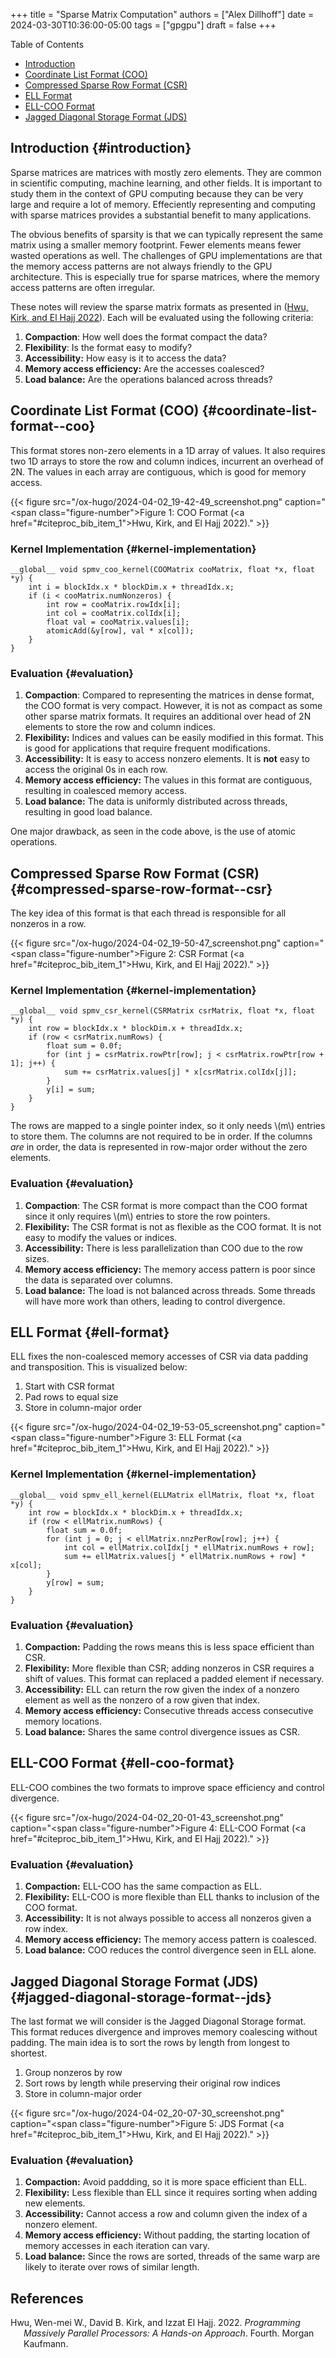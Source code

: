 +++
title = "Sparse Matrix Computation"
authors = ["Alex Dillhoff"]
date = 2024-03-30T10:36:00-05:00
tags = ["gpgpu"]
draft = false
+++

<div class="ox-hugo-toc toc">

<div class="heading">Table of Contents</div>

- [Introduction](#introduction)
- [Coordinate List Format (COO)](#coordinate-list-format--coo)
- [Compressed Sparse Row Format (CSR)](#compressed-sparse-row-format--csr)
- [ELL Format](#ell-format)
- [ELL-COO Format](#ell-coo-format)
- [Jagged Diagonal Storage Format (JDS)](#jagged-diagonal-storage-format--jds)

</div>
<!--endtoc-->



## Introduction {#introduction}

Sparse matrices are matrices with mostly zero elements. They are common in scientific computing, machine learning, and other fields. It is important to study them in the context of GPU computing because they can be very large and require a lot of memory. Effeciently representing and computing with sparse matrices provides a substantial benefit to many applications.

The obvious benefits of sparsity is that we can typically represent the same matrix using a smaller memory footprint. Fewer elements means fewer wasted operations as well. The challenges of GPU implementations are that the memory access patterns are not always friendly to the GPU architecture. This is especially true for sparse matrices, where the memory access patterns are often irregular.

These notes will review the sparse matrix formats as presented in (<a href="#citeproc_bib_item_1">Hwu, Kirk, and El Hajj 2022</a>). Each will be evaluated using the following criteria:

1.  **Compaction**: How well does the format compact the data?
2.  **Flexibility**: Is the format easy to modify?
3.  **Accessibility:** How easy is it to access the data?
4.  **Memory access efficiency:** Are the accesses coalesced?
5.  **Load balance:** Are the operations balanced across threads?


## Coordinate List Format (COO) {#coordinate-list-format--coo}

This format stores non-zero elements in a 1D array of values. It also requires two 1D arrays to store the row and column indices, incurrent an overhead of 2N. The values in each array are contiguous, which is good for memory access.

{{< figure src="/ox-hugo/2024-04-02_19-42-49_screenshot.png" caption="<span class=\"figure-number\">Figure 1: </span>COO Format (<a href=\"#citeproc_bib_item_1\">Hwu, Kirk, and El Hajj 2022</a>)." >}}


### Kernel Implementation {#kernel-implementation}

```cuda
__global__ void spmv_coo_kernel(COOMatrix cooMatrix, float *x, float *y) {
    int i = blockIdx.x * blockDim.x + threadIdx.x;
    if (i < cooMatrix.numNonzeros) {
        int row = cooMatrix.rowIdx[i];
        int col = cooMatrix.colIdx[i];
        float val = cooMatrix.values[i];
        atomicAdd(&y[row], val * x[col]);
    }
}
```


### Evaluation {#evaluation}

1.  **Compaction**: Compared to representing the matrices in dense format, the COO format is very compact. However, it is not as compact as some other sparse matrix formats. It requires an additional over head of 2N elements to store the row and column indices.
2.  **Flexibility:** Indices and values can be easily modified in this format. This is good for applications that require frequent modifications.
3.  **Accessibility:** It is easy to access nonzero elements. It is **not** easy to access the original 0s in each row.
4.  **Memory access efficiency:** The values in this format are contiguous, resulting in coalesced memory access.
5.  **Load balance:** The data is uniformly distributed across threads, resulting in good load balance.

One major drawback, as seen in the code above, is the use of atomic operations.


## Compressed Sparse Row Format (CSR) {#compressed-sparse-row-format--csr}

The key idea of this format is that each thread is responsible for all nonzeros in a row.

{{< figure src="/ox-hugo/2024-04-02_19-50-47_screenshot.png" caption="<span class=\"figure-number\">Figure 2: </span>CSR Format (<a href=\"#citeproc_bib_item_1\">Hwu, Kirk, and El Hajj 2022</a>)." >}}


### Kernel Implementation {#kernel-implementation}

```cuda
__global__ void spmv_csr_kernel(CSRMatrix csrMatrix, float *x, float *y) {
    int row = blockIdx.x * blockDim.x + threadIdx.x;
    if (row < csrMatrix.numRows) {
        float sum = 0.0f;
        for (int j = csrMatrix.rowPtr[row]; j < csrMatrix.rowPtr[row + 1]; j++) {
            sum += csrMatrix.values[j] * x[csrMatrix.colIdx[j]];
        }
        y[i] = sum;
    }
}
```

The rows are mapped to a single pointer index, so it only needs \\(m\\) entries to store them. The columns are not required to be in order. If the columns _are_ in order, the data is represented in row-major order without the zero elements.


### Evaluation {#evaluation}

1.  **Compaction**: The CSR format is more compact than the COO format since it only requires \\(m\\) entries to store the row pointers.
2.  **Flexibility:** The CSR format is not as flexible as the COO format. It is not easy to modify the values or indices.
3.  **Accessibility:** There is less parallelization than COO due to the row sizes.
4.  **Memory access efficiency:** The memory access pattern is poor since the data is separated over columns.
5.  **Load balance:** The load is not balanced across threads. Some threads will have more work than others, leading to control divergence.


## ELL Format {#ell-format}

ELL fixes the non-coalesced memory accesses of CSR via data padding and transposition. This is visualized below:

1.  Start with CSR format
2.  Pad rows to equal size
3.  Store in column-major order

{{< figure src="/ox-hugo/2024-04-02_19-53-05_screenshot.png" caption="<span class=\"figure-number\">Figure 3: </span>ELL Format (<a href=\"#citeproc_bib_item_1\">Hwu, Kirk, and El Hajj 2022</a>)." >}}


### Kernel Implementation {#kernel-implementation}

```cuda
__global__ void spmv_ell_kernel(ELLMatrix ellMatrix, float *x, float *y) {
    int row = blockIdx.x * blockDim.x + threadIdx.x;
    if (row < ellMatrix.numRows) {
        float sum = 0.0f;
        for (int j = 0; j < ellMatrix.nnzPerRow[row]; j++) {
            int col = ellMatrix.colIdx[j * ellMatrix.numRows + row];
            sum += ellMatrix.values[j * ellMatrix.numRows + row] * x[col];
        }
        y[row] = sum;
    }
}
```


### Evaluation {#evaluation}

1.  **Compaction:** Padding the rows means this is less space efficient than CSR.
2.  **Flexibility:** More flexible than CSR; adding nonzeros in CSR requires a shift of values. This format can replaced a padded element if necessary.
3.  **Accessibility:** ELL can return the row given the index of a nonzero element as well as the nonzero of a row given that index.
4.  **Memory access efficiency:** Consecutive threads access consecutive memory locations.
5.  **Load balance:** Shares the same control divergence issues as CSR.


## ELL-COO Format {#ell-coo-format}

ELL-COO combines the two formats to improve space efficiency and control divergence.

{{< figure src="/ox-hugo/2024-04-02_20-01-43_screenshot.png" caption="<span class=\"figure-number\">Figure 4: </span>ELL-COO Format (<a href=\"#citeproc_bib_item_1\">Hwu, Kirk, and El Hajj 2022</a>)." >}}


### Evaluation {#evaluation}

1.  **Compaction:** ELL-COO has the same compaction as ELL.
2.  **Flexibility:** ELL-COO is more flexible than ELL thanks to inclusion of the COO format.
3.  **Accessibility:** It is not always possible to access all nonzeros given a row index.
4.  **Memory access efficiency:** The memory access pattern is coalesced.
5.  **Load balance:** COO reduces the control divergence seen in ELL alone.


## Jagged Diagonal Storage Format (JDS) {#jagged-diagonal-storage-format--jds}

The last format we will consider is the Jagged Diagonal Storage format. This format reduces divergence and improves memory coalescing without padding. The main idea is to sort the rows by length from longest to shortest.

1.  Group nonzeros by row
2.  Sort rows by length while preserving their original row indices
3.  Store in column-major order

{{< figure src="/ox-hugo/2024-04-02_20-07-30_screenshot.png" caption="<span class=\"figure-number\">Figure 5: </span>JDS Format (<a href=\"#citeproc_bib_item_1\">Hwu, Kirk, and El Hajj 2022</a>)." >}}


### Evaluation {#evaluation}

1.  **Compaction:** Avoid paddding, so it is more space efficient than ELL.
2.  **Flexibility:** Less flexible than ELL since it requires sorting when adding new elements.
3.  **Accessibility:** Cannot access a row and column given the index of a nonzero element.
4.  **Memory access efficiency:** Without padding, the starting location of memory accesses in each iteration can vary.
5.  **Load balance:** Since the rows are sorted, threads of the same warp are likely to iterate over rows of similar length.

## References

<style>.csl-entry{text-indent: -1.5em; margin-left: 1.5em;}</style><div class="csl-bib-body">
  <div class="csl-entry"><a id="citeproc_bib_item_1"></a>Hwu, Wen-mei W., David B. Kirk, and Izzat El Hajj. 2022. <i>Programming Massively Parallel Processors: A Hands-on Approach</i>. Fourth. Morgan Kaufmann.</div>
</div>
